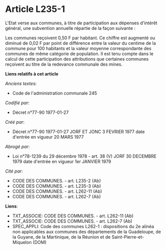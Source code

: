 # Article L235-1

L'Etat verse aux communes, à titre de participation aux dépenses d'intérêt général, une subvention annuelle répartie de la
façon suivante :

Les communes reçoivent 0,50 F par habitant. Ce chiffre est augmenté ou diminué de 0,02 F par point de différence entre la
valeur du centime de la commune pour 100 habitants et la valeur moyenne correspondante des communes de même catégorie de
population. Il est tenu compte dans le calcul de cette participation des attributions que certaines communes reçoivent au
titre de la redevance communale des mines.

**Liens relatifs à cet article**

_Anciens textes_:

  - Code de l'administration communale 245

_Codifié par_:

  - Décret n°77-90 1977-01-27

_Créé par_:

  - Décret n°77-90 1977-01-27 JORF ET JONC 3 FEVRIER 1977 date d'entrée en vigueur 20 MARS 1977

_Abrogé par_:

  - Loi n°78-1239 du 29 décembre 1978 - art. 38 (V) JORF 30 DECEMBRE 1979 date d'entrée en vigueur 1er JANVIER 1979

_Cité par_:

  - CODE DES COMMUNES. - art. L235-2 (Ab)
  - CODE DES COMMUNES. - art. L235-3 (Ab)
  - CODE DES COMMUNES. - art. L262-11 (Ab)
  - CODE DES COMMUNES. - art. L262-7 (Ab)

**Liens**:

  - TXT_ASSOCIE: CODE DES COMMUNES. - art. L262-11 (Ab)
  - TXT_ASSOCIE: CODE DES COMMUNES. - art. L262-7 (Ab)
  - SPEC_APPLI: Code des communes L262-1 : dispositions du 2e alinéa non applicables aux communes des départements de la Guadeloupe, de la Guyane, de la Martinique, de la Réunion et de Saint-Pierre-et-Miquelon (DOM)
